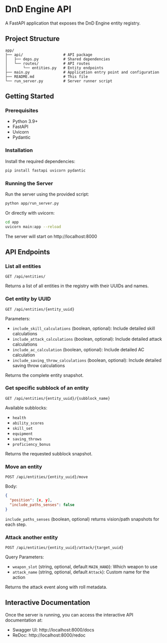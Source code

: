 # DnD Engine API

A FastAPI application that exposes the DnD Engine entity registry.

## Project Structure

```
app/
├── api/                  # API package
│   ├── deps.py           # Shared dependencies
│   └── routes/           # API routes
│       └── entities.py   # Entity endpoints
├── main.py               # Application entry point and configuration
├── README.md             # This file
└── run_server.py         # Server runner script
```

## Getting Started

### Prerequisites

- Python 3.9+
- FastAPI
- Uvicorn
- Pydantic

### Installation

Install the required dependencies:

```bash
pip install fastapi uvicorn pydantic
```

### Running the Server

Run the server using the provided script:

```bash
python app/run_server.py
```

Or directly with uvicorn:

```bash
cd app
uvicorn main:app --reload
```

The server will start on http://localhost:8000

## API Endpoints

### List all entities

```
GET /api/entities/
```

Returns a list of all entities in the registry with their UUIDs and names.

### Get entity by UUID

```
GET /api/entities/{entity_uuid}
```

Parameters:
- `include_skill_calculations` (boolean, optional): Include detailed skill calculations
- `include_attack_calculations` (boolean, optional): Include detailed attack calculations
- `include_ac_calculation` (boolean, optional): Include detailed AC calculation
- `include_saving_throw_calculations` (boolean, optional): Include detailed saving throw calculations

Returns the complete entity snapshot.

### Get specific subblock of an entity

```
GET /api/entities/{entity_uuid}/{subblock_name}
```

Available subblocks:
- `health`
- `ability_scores`
- `skill_set`
- `equipment`
- `saving_throws`
- `proficiency_bonus`

Returns the requested subblock snapshot.

### Move an entity

```
POST /api/entities/{entity_uuid}/move
```

Body:

```json
{
  "position": [x, y],
  "include_paths_senses": false
}
```

`include_paths_senses` (boolean, optional) returns vision/path snapshots for each step.

### Attack another entity

```
POST /api/entities/{entity_uuid}/attack/{target_uuid}
```

Query Parameters:
- `weapon_slot` (string, optional, default `MAIN_HAND`): Which weapon to use
- `attack_name` (string, optional, default `Attack`): Custom name for the action

Returns the attack event along with roll metadata.

## Interactive Documentation

Once the server is running, you can access the interactive API documentation at:

- Swagger UI: http://localhost:8000/docs
- ReDoc: http://localhost:8000/redoc
